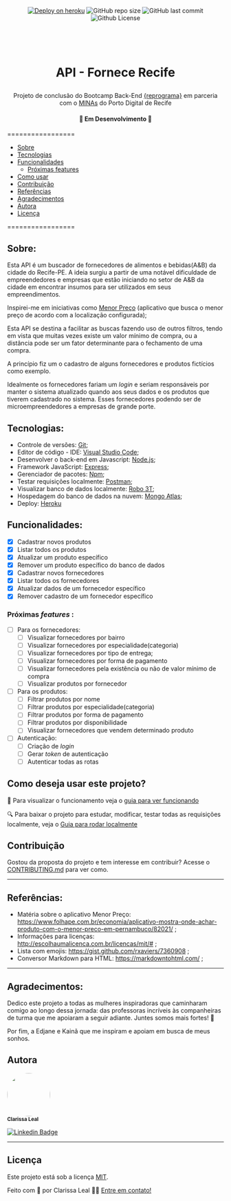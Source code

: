 <p align="center">
  <a> 
    <a href="http://api-projeto-final.herokuapp.com/"><img src="https://img.shields.io/badge/deploy-heroku.com-blueviolet" alt="Deploy on heroku"></a>
    <img alt="GitHub repo size" src="https://img.shields.io/github/repo-size/lealclarissa/api-projeto-livre">
    <img alt="GitHub last commit" src="https://img.shields.io/github/last-commit/lealclarissa/api-projeto-livre">
    <img alt="Github License" src="https://img.shields.io/github/license/lealclarissa/api-projeto-livre?logo=MIT">
   
  </a>
</p>

<!-- <h1 align="center">
  <img alt="FAEB Recife" title="#API - Fornecedores de Alimentos e Bebidas em Recife" src="./assets/banner.png" />
</h1> -->

<h1 align="center">
    <br>
    <p align="center">API - Fornece Recife<p>
</h1>

<p align="center">Projeto de conclusão do Bootcamp Back-End <a href="https://reprograma.com.br/">{reprograma}</a> em parceria com o <a href="https://www.portodigital.org/capital-humano/iniciativas-para-a-diversidade/mulheres-em-inovacao-negocios-e-artes-minas">MINAs</a> do Porto Digital de Recife</p>
<h4 align="center"> 
	🚧  Em Desenvolvimento  🚧
</h4>

=================

<!--ts-->

- [Sobre](#sobre)
- [Tecnologias](#tecnologias)
- [Funcionalidades](#funcionalidades)
  - [Próximas features](#próximas-features)
- [Como usar](#como-deseja-usar-este-projeto?)
- [Contribuição](#contribuição)
- [Referências](#referências)
- [Agradecimentos](#agradecimentos)
- [Autora](#autora)
- [Licença](#licença)
<!--te-->

=================

## Sobre:

Esta API é um buscador de fornecedores de alimentos e bebidas(A&B) da cidade do Recife-PE. A ideia surgiu a partir de uma notável dificuldade de empreendedores e empresas que estão iniciando no setor de A&B da cidade em encontrar insumos para ser utilizados em seus empreendimentos.

Inspirei-me em iniciativas como [Menor Preço](https://play.google.com/store/apps/details?id=br.gov.pr.celepar.sefa.mp&hl=pt_BR) (aplicativo que busca o menor preço de acordo com a localização configurada); 

Esta API se destina a facilitar as buscas fazendo uso de outros filtros, tendo em vista que muitas vezes existe um valor mínimo de compra, ou a distância pode ser um fator determinante para o fechamento de uma compra.

A princípio fiz um o cadastro de alguns fornecedores e produtos fictícios como exemplo.

Idealmente os fornecedores fariam um *login* e seriam responsáveis por manter o sistema atualizado quando aos seus dados e os produtos que tiverem cadastrado no sistema. Esses fornecedores podendo ser de microempreendedores a empresas de grande porte.

## Tecnologias:

- Controle de versões: [Git](https://git-scm.com/);
- Editor de código - IDE: [Visual Studio Code](https://code.visualstudio.com/);
- Desenvolver o back-end em Javascript: [Node.js](https://nodejs.org/pt-br/);
- Framework JavaScript: [Express](https://expressjs.com/pt-br/);
- Gerenciador de pacotes: [Npm](https://www.npmjs.com/);
- Testar requisições localmente: [Postman](https://www.postman.com/);
- Visualizar banco de dados localmente: [Robo 3T](https://robomongo.org/);
- Hospedagem do banco de dados na nuvem: [Mongo Atlas](https://www.mongodb.com/cloud/atlas);
- Deploy: [Heroku](https://www.heroku.com/)

## Funcionalidades:

- [x] Cadastrar novos produtos
- [x] Listar todos os produtos
- [x] Atualizar um produto específico
- [x] Remover um produto específico do banco de dados
- [x] Cadastrar novos fornecedores
- [x] Listar todos os fornecedores
- [x] Atualizar dados de um fornecedor específico
- [x] Remover cadastro de um fornecedor específico

### Próximas *features* :

- [ ] Para os fornecedores:  
  - [ ] Visualizar fornecedores por bairro
  - [ ] Visualizar fornecedores por especialidade(categoria)
  - [ ] Visualizar fornecedores por tipo de entrega;
  - [ ] Visualizar fornecedores por forma de pagamento
  - [ ] Visualizar fornecedores pela existência ou não de valor mínimo de compra
  - [ ] Visualizar produtos por fornecedor
- [ ] Para os produtos:  
  - [ ] Filtrar produtos por nome
  - [ ] Filtrar produtos por especialidade(categoria)
  - [ ] Filtrar produtos por forma de pagamento
  - [ ] Filtrar produtos por disponibilidade
  - [ ] Visualizar fornecedores que vendem determinado produto
- [ ] Autenticação:  
  - [ ] Criação de *login*
  - [ ] Gerar *token* de autenticação
  - [ ] Autenticar todas as rotas

## Como deseja usar este projeto?

:eyes: Para visualizar o funcionamento veja o [guia para ver funcionando](Guide-see-it-working.md) 

:mag: Para baixar o projeto para estudar, modificar, testar todas as requisições localmente, veja o [Guia para rodar localmente](Guide-run-it-localy.md)

## Contribuição

Gostou da proposta do projeto e tem interesse em contribuir? Acesse o [CONTRIBUTING.md](CONTRIBUTING.md) para ver como.

---

## Referências:

- Matéria sobre o aplicativo Menor Preço: https://www.folhape.com.br/economia/aplicativo-mostra-onde-achar-produto-com-o-menor-preco-em-pernambuco/82021/ ; 
- Informações para licenças: http://escolhaumalicenca.com.br/licencas/mit/# ;
- Lista com emojis: https://gist.github.com/rxaviers/7360908 ;
- Conversor Markdown para HTML: https://markdowntohtml.com/ ;

---

## Agradecimentos:  

Dedico este projeto a todas as mulheres inspiradoras que caminharam comigo ao longo dessa jornada: das professoras incríveis às companheiras de turma que me apoiaram a seguir adiante. Juntes somos mais fortes!
:two_women_holding_hands:

Por fim, a Edjane e Kainã que me inspiram e apoiam em busca de meus sonhos.

## Autora

<a>
 <img style="border-radius: 50%;" src="https://avatars2.githubusercontent.com/u/69424163?s=400&u=6c4ceb2494ca08ef4a05454277aee432c6b5644f&v=4" width="100px;" alt=""/>
 <br />
 <sub><b>Clarissa Leal</b></sub>
</a>

[![Linkedin Badge](https://img.shields.io/badge/-Clarissa-blue?style=flat-square&logo=Linkedin&logoColor=white&link=https://www.linkedin.com/in/clarissa-leal/)](https://www.linkedin.com/in/clarissa-leal/)

---

## Licença

Este projeto está sob a licença [MIT](./LICENSE.md).

Feito com :purple_heart: por Clarissa Leal 👋🏽 [Entre em contato!](https://www.linkedin.com/in/clarissa-leal/)
